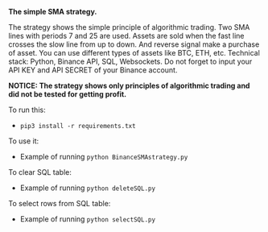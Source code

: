 **The simple SMA strategy.**

The strategy shows the simple principle of algorithmic trading. 
Two SMA lines with periods 7 and 25 are used. Assets are sold when the fast line crosses the slow line from up to down. And reverse signal make a purchase of asset.
You can use different types of assets like BTC, ETH, etc.
Technical stack:
Python, Binance API, SQL, Websockets.
Do not forget to input your API KEY and API SECRET of your Binance account.

**NOTICE: The strategy shows only principles of algorithmic trading and did not be tested for getting profit.**  

To run this:
- `pip3 install -r requirements.txt`

To use it:  
- Example of running `python BinanceSMAstrategy.py`

To clear SQL table:  
- Example of running `python deleteSQL.py`

To select rows from SQL table:  
- Example of running `python selectSQL.py`